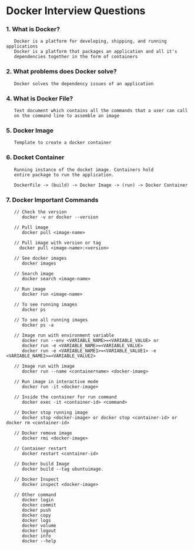# Docker Interview Questions
### 1. What is Docker?
       Docker is a platform for developing, shipping, and running applications
       Docker is a platform that packages an application and all it's 
       dependencies together in the form of containers

### 2. What problems does Docker solve?
       Docker solves the dependency issues of an application
       
### 4. What is Docker File?
       Text document which contains all the commands that a user can call
       on the command line to assemble an image

### 5. Docker Image
       Template to create a docker container

### 6. Docket Container
       Running instance of the docket image. Containers hold
       entire package to run the application.

       DockerFile -> (build) -> Docker Image -> (run) -> Docker Container 

### 7. Docker Important Commands
       // Check the version
          docker -v or docker --version

       // Pull image
          docker pull <image-name>

       // Pull image with version or tag
         docker pull <image-name>:<version>
       
       // See docker images
          docker images

       // Search image
          docker search <image-name>

       // Run image
          docker run <image-name>

       // To see running images
          docker ps
       
       // To see all running images
          docker ps -a

       // Image run with environment variable
          docker run --env <VARIABLE_NAME>=<VARIABLE_VALUE> or 
          docker run -e <VARIABLE_NAME>=<VARIABLE_VALUE>
          docker run -e <VARIABLE_NAME1>=<VARIABLE_VALUE1> -e <VARIABLE_NAME2>=<VARIABLE_VALUE2>

       // Image run with image
          docker run --name <containername> <docker-imaeg>

       // Run image in interactive mode
          docker run -it <docker-image>
       
       // Inside the container for run command
          docker exec -it <container-id> <command>
       
       // Docker stop running image
          docker stop <docker-image> or docker stop <container-id> or docker rm <container-id>
        
       // Docker remove image
          docker rmi <docker-image>

       // Container restart
          docker restart <container-id>

       // Docker build Image
          docker build --tag ubuntuimage.

       // Docker Inspect
          docker inspect <docker-image>
        
       // Other command
          docker login
          docker commit
          docker push
          docker copy
          docker logs
          docker volume
          docker logout
          docker info
          docker --help
 
       
